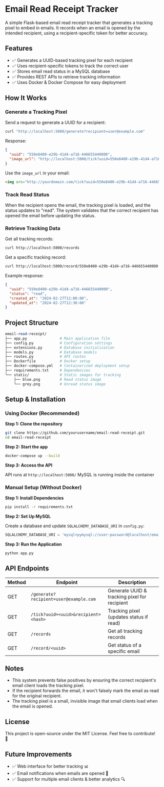# Email Read Receipt Tracker

A simple Flask-based email read receipt tracker that generates a tracking pixel to embed in emails. It records when an email is opened by the intended recipient, using a recipient-specific token for better accuracy.

## Features

* ✅ Generates a UUID-based tracking pixel for each recipient
* ✅ Uses recipient-specific tokens to track the correct user
* ✅ Stores email read status in a MySQL database
* ✅ Provides REST APIs to retrieve tracking information
* ✅ Uses Docker & Docker Compose for easy deployment

## How It Works

### Generate a Tracking Pixel

Send a request to generate a UUID for a recipient:

```sh
curl "http://localhost:5000/generate?recipient=user@example.com"
```

Response:

```json
{
  "uuid": "550e8400-e29b-41d4-a716-446655440000",
  "image_url": "http://localhost:5000/tick?uuid=550e8400-e29b-41d4-a716-446655440000&recipient=<hashed_value>"
}
```

Use the `image_url` in your email:

```html
<img src="http://yourdomain.com/tick?uuid=550e8400-e29b-41d4-a716-446655440000&recipient=<hashed_value>" alt="Read Status" width="24" height="24">
```

### Track Read Status

When the recipient opens the email, the tracking pixel is loaded, and the status updates to "read".
The system validates that the correct recipient has opened the email before updating the status.

### Retrieve Tracking Data

Get all tracking records:

```sh
curl http://localhost:5000/records
```

Get a specific tracking record:

```sh
curl http://localhost:5000/record/550e8400-e29b-41d4-a716-446655440000
```

Example response:

```json
{
  "uuid": "550e8400-e29b-41d4-a716-446655440000",
  "status": "read",
  "created_at": "2024-02-27T12:00:00",
  "updated_at": "2024-02-27T12:30:00"
}
```

## Project Structure

```perl
email-read-receipt/
├── app.py               # Main application file
├── config.py            # Configuration settings
├── extensions.py        # Database initialization
├── models.py            # Database models
├── routes.py            # API routes
├── Dockerfile           # Docker setup
├── docker-compose.yml   # Containerized deployment setup
├── requirements.txt     # Dependencies
└── static/              # Static images for tracking
    ├── blue.png         # Read status image
    └── grey.png         # Unread status image
```

## Setup & Installation

### Using Docker (Recommended)

**Step 1: Clone the repository**

```sh
git clone https://github.com/yourusername/email-read-receipt.git
cd email-read-receipt
```

**Step 2: Start the app**

```sh
docker-compose up --build
```

**Step 3: Access the API**

API runs at `http://localhost:5000/`
MySQL is running inside the container

### Manual Setup (Without Docker)

**Step 1: Install Dependencies**

```sh
pip install -r requirements.txt
```

**Step 2: Set Up MySQL**

Create a database and update `SQLALCHEMY_DATABASE_URI` in `config.py`:

```python
SQLALCHEMY_DATABASE_URI = 'mysql+pymysql://user:password@localhost/email_db'
```

**Step 3: Run the Application**

```sh
python app.py
```

## API Endpoints

| Method | Endpoint                            | Description                                           |
|--------|-------------------------------------|-------------------------------------------------------|
| GET    | `/generate?recipient=user@example.com` | Generate UUID & tracking pixel for recipient          |
| GET    | `/tick?uuid=<uuid>&recipient=<hash>`  | Tracking pixel (updates status if read)               |
| GET    | `/records`                           | Get all tracking records                               |
| GET    | `/record/<uuid>`                      | Get status of a specific email                        |

## Notes

* This system prevents false positives by ensuring the correct recipient's email client loads the tracking pixel.
* If the recipient forwards the email, it won't falsely mark the email as read for the original recipient.
* The tracking pixel is a small, invisible image that email clients load when the email is opened.

## License

This project is open-source under the MIT License. Feel free to contribute! 🚀

## Future Improvements

* ✅ Web interface for better tracking 📊
* ✅ Email notifications when emails are opened 📩
* ✅ Support for multiple email clients & better analytics 🔍
